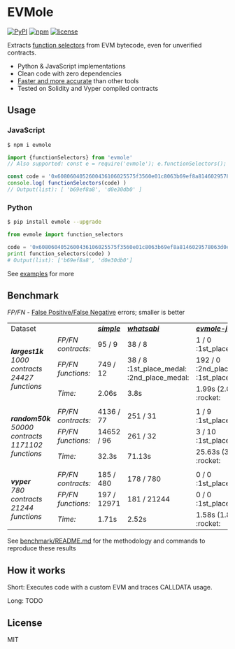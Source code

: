 # EVMole

[![PyPI](https://img.shields.io/pypi/v/evmole)](https://pypi.org/project/evmole)
[![npm](https://img.shields.io/npm/v/evmole)](https://www.npmjs.com/package/evmole)
[![license](https://img.shields.io/github/license/cdump/evmole)](./LICENSE)

Extracts [function selectors](https://docs.soliditylang.org/en/latest/abi-spec.html#function-selector) from EVM bytecode, even for unverified contracts.

- Python & JavaScript implementations
- Clean code with zero dependencies
- [Faster and more accurate](#Benchmark) than other tools
- Tested on Solidity and Vyper compiled contracts

## Usage

### JavaScript
```sh
$ npm i evmole
```
```javascript
import {functionSelectors} from 'evmole'
// Also supported: const e = require('evmole'); e.functionSelectors();

const code = '0x6080604052600436106025575f3560e01c8063b69ef8a8146029578063d0e30db014604d575b5f80fd5b3480156033575f80fd5b50603b5f5481565b60405190815260200160405180910390f35b60536055565b005b345f8082825460639190606a565b9091555050565b80820180821115608857634e487b7160e01b5f52601160045260245ffd5b9291505056fea2646970667358221220354240f63068d555e9b817619001b0dff6ea630d137edc1a640dae8e3ebb959864736f6c63430008170033'
console.log( functionSelectors(code) )
// Output(list): [ 'b69ef8a8', 'd0e30db0' ]
```

### Python
```sh
$ pip install evmole --upgrade
```
```python
from evmole import function_selectors

code = '0x6080604052600436106025575f3560e01c8063b69ef8a8146029578063d0e30db014604d575b5f80fd5b3480156033575f80fd5b50603b5f5481565b60405190815260200160405180910390f35b60536055565b005b345f8082825460639190606a565b9091555050565b80820180821115608857634e487b7160e01b5f52601160045260245ffd5b9291505056fea2646970667358221220354240f63068d555e9b817619001b0dff6ea630d137edc1a640dae8e3ebb959864736f6c63430008170033'
print( function_selectors(code) )
# Output(list): ['b69ef8a8', 'd0e30db0']
```

See [examples](./examples) for more

## Benchmark

<i>FP/FN</i> - [False Positive/False Negative](https://en.wikipedia.org/wiki/False_positives_and_false_negatives) errors; smaller is better

<table>
 <tr>
  <td>Dataset</td>
  <td></td>
  <td><a href="benchmark/providers/simple/"><b><i>simple</i></b></a></td>
  <td><a href="benchmark/providers/whatsabi/"><b><i>whatsabi</i></b></a></td>
  <td><a href="benchmark/providers/evmole-js/"><b><i>evmole-js</i></b></a> (<a href="benchmark/providers/evmole-py/"><b><i>py</i></b></a>)</td>
 </tr>
 <tr>
 <td rowspan="3"><i><b>largest1k</b><br>1000 contracts<br>24427 functions</i></td>
  <td><i>FP/FN contracts:</i></td>
  <td>95 / 9</td>
  <td>38 / 8</td>
  <td>1 / 0 :1st_place_medal:</td>
 </tr>
 <tr>
  <td><i>FP/FN functions:</i></td>
  <td>749 / 12</td>
  <td>38 / 8 :1st_place_medal: :2nd_place_medal:</td>
  <td>192 / 0 :2nd_place_medal: :1st_place_medal:</td>
 </tr>
 <tr>
  <td><i>Time:</i></td>
  <td>2.06s</td>
  <td>3.8s</td>
  <td>1.99s (2.09s) :rocket:</td>
 </tr>
 <tr><td colspan="6"></td></tr>
 <tr>
 <td rowspan="3"><i><b>random50k</b><br>50000 contracts<br>1171102 functions</i></td>
  <td><i>FP/FN contracts:</i></td>
  <td>4136 / 77</td>
  <td>251 / 31</td>
  <td>1 / 9 :1st_place_medal:</td>
 </tr>
 <tr>
  <td><i>FP/FN functions:</i></td>
  <td>14652 / 96</td>
  <td>261 / 32</td>
  <td>3 / 10 :1st_place_medal:</td>
 </tr>
 <tr>
  <td><i>Time:</i></td>
  <td>32.3s</td>
  <td>71.13s</td>
  <td>25.63s (33.56s) :rocket:</td>
 </tr>
 <tr><td colspan="6"></td></tr>
 <tr>
 <td rowspan="3"><i><b>vyper</b><br>780 contracts<br>21244 functions</i></td>
  <td><i>FP/FN contracts:</i></td>
  <td>185 / 480</td>
  <td>178 / 780</td>
  <td>0 / 0 :1st_place_medal:</td>
 </tr>
 <tr>
  <td><i>FP/FN functions:</i></td>
  <td>197 / 12971</td>
  <td>181 / 21244</td>
  <td>0 / 0 :1st_place_medal:</td>
 </tr>
 <tr>
  <td><i>Time:</i></td>
  <td>1.71s</td>
  <td>2.52s</td>
  <td>1.58s (1.8s) :rocket:</td>
 </tr>
</table>

See [benchmark/README.md](./benchmark/) for the methodology and commands to reproduce these results

## How it works

Short: Executes code with a custom EVM and traces CALLDATA usage.

Long: TODO

## License
MIT
